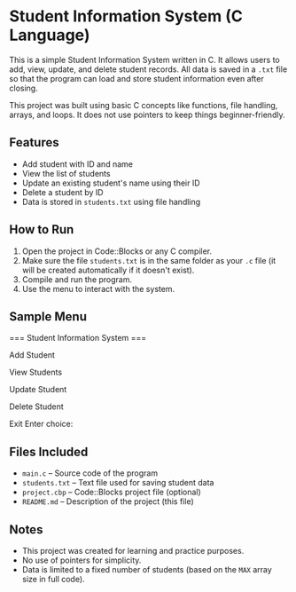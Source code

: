 # Student Information System (C Language)

This is a simple Student Information System written in C. It allows users to add, view, update, and delete student records. All data is saved in a `.txt` file so that the program can load and store student information even after closing.

This project was built using basic C concepts like functions, file handling, arrays, and loops. It does not use pointers to keep things beginner-friendly.

## Features

- Add student with ID and name
- View the list of students
- Update an existing student's name using their ID
- Delete a student by ID
- Data is stored in `students.txt` using file handling

## How to Run

1. Open the project in Code::Blocks or any C compiler.
2. Make sure the file `students.txt` is in the same folder as your `.c` file (it will be created automatically if it doesn't exist).
3. Compile and run the program.
4. Use the menu to interact with the system.

## Sample Menu

=== Student Information System ===

Add Student

View Students

Update Student

Delete Student

Exit
Enter choice:

## Files Included

- `main.c` – Source code of the program
- `students.txt` – Text file used for saving student data
- `project.cbp` – Code::Blocks project file (optional)
- `README.md` – Description of the project (this file)

## Notes

- This project was created for learning and practice purposes.
- No use of pointers for simplicity.
- Data is limited to a fixed number of students (based on the `MAX` array size in full code).

